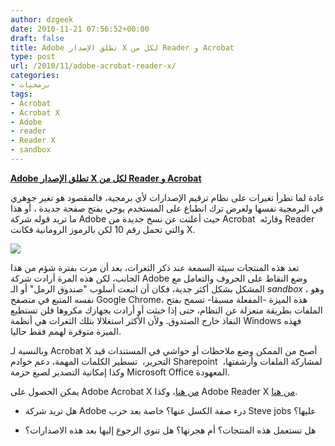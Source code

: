 ```yaml
---
author: dzgeek
date: 2010-11-21 07:56:52+00:00
draft: false
title: Adobe تطلق الإصدار X لكل من Reader و Acrobat
type: post
url: /2010/11/adobe-acrobat-reader-x/
categories:
- برمجيات
tags:
- Acrobat
- Acrobat X
- Adobe
- reader
- Reader X
- sandbox
---
```


**[Adobe تطلق الإصدار X لكل من Reader و Acrobat]( http://www.it-scoop.com/2010/11/adobe-acrobat-reader-x/)**


عادة لما تطرأ تغيرات على نظام ترقيم الإصدارات لأي برمجية، فالمقصود هو تغير جوهري في البرمجية نفسها ولغرض ترك انطباع على المستخدم يوحي بفتح صفحة جديدة ، أو هذا ما تريد قوله شركة Adobe حيث أعلنت عن نسخ جديدة من Acrobat  وقارئه Reader والتي تحمل رقم 10 لكن بالرموز الرومانية فكانت X.

[![](http://www.it-scoop.com/wp-content/uploads/2010/11/Adobe-Acrobat-X-300x300.jpg)
]( http://www.it-scoop.com/2010/11/adobe-acrobat-reader-x/)

تعد هذه المنتجات سيئة السمعة عند ذكر الثغرات، بعد أن مرت بفترة شؤم من هذا الجانب، لكن هذه المرة أرادت شركة Adobe وضع النقاط على الحروف والتعامل مع المشكل بشكل أكثر جدية، فكان أن اتبعت أسلوب "صندوق الرمل" أو الـ _sandbox_ ، وهو نفسه المتبع في متصفح Google Chrome، هذه الميزة -المفعلة مسبقا- تسمح بفتح الملفات بطريقة منعزلة عن النظام، حتى إذا خبثت أو أرادت بجهازك مكروها فلن تستطيع النفاذ خارج الصندوق. ولأن الأكثر استغلالا بتلك الثغرات هي أنظمة Windows فهذه الميزة متوفرة لهمم فقط حاليا.

وبالنسبة لـ Acrobat X أصبح من الممكن وضع ملاحظات أو حواشي في المستندات قيد التحرير،  تسطير الكلمات المهمة، دعم خوادم Sharepoint  لمشاركة الملفات وأرشفتها، وكذا إمكانية التصدير لصيغ حزمة Microsoft Office المعهودة.

يمكن الحصول على Adobe Acrobat X [من هنا](http://www.adobe.com/products/acrobat.html)، وكذا Adobe Reader X [من هنا](http://www.adobe.com/products/reader.html).

- هل تريد شركة Adobe درء صفة الكسل عنها؟ خاصة بعد حرب Steve jobs عليها؟

- هل تستعمل هذه المنتجات؟ أم هجرتها؟ هل تنوي الرجوع إليها بعد هذه الاصدارات؟
